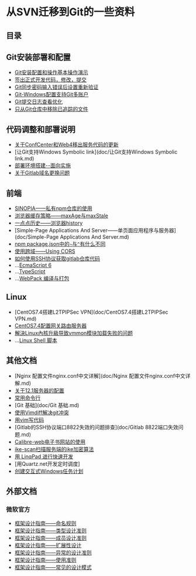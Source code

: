 # 从SVN迁移到Git的一些资料
## 目录

## Git安装部署和配置

- [Git安装配置和操作基本操作演示](doc/Git安装配置和操作基本操作演示.md) 
- [签出正式开发代码，修改，提交](doc/签出正式开发代码，修改，提交.md) 
- [Git同步密码输入错误后设置重新验证](doc/Git同步密码输入错误后设置重新验证.md)
- [Git-Windows配置支持Git多账户](https://civgit.vicp.net:8443/wangjinbo/Svn-to-Git/blob/master/doc/FromSVNToGit/ConfigAfterInstall.md#%E5%AF%86%E7%A0%81%E7%AE%A1%E7%90%86)
- [Git提交日志查看优化](https://civgit.vicp.net:8443/wangjinbo/Svn-to-Git/blob/master/doc/FromSVNToGit/ConfigAfterInstall.md#%E6%A0%BC%E5%BC%8F%E5%8C%96%E6%97%A5%E5%BF%97%E8%BE%93%E5%87%BA)
- [只从Git仓库中移除已追踪的文件](https://civgit.vicp.net:8443/wangjinbo/Svn-to-Git/blob/master/doc/FromSVNToGit/CommenCmd.md#%E4%BC%98%E9%9B%85%E5%88%A0%E9%99%A4%E8%A6%81%E5%BF%BD%E7%95%A5%E7%9A%84%E6%96%87%E4%BB%B6)

## 代码调整和部署说明

- [关于ConfCenter和Web4移出服务代码的更新](doc/对于ConfCenter和Web4移出服务代码的更新.md) 
- [让Git支持Windows Symbolic link](doc/让Git支持Windows Symbolic link.md) 
- [部署环境搭建--面向实施](doc/部署环境搭建--面向实施.md)
- [关于Gitlab域名更换问题](./doc/关于Gitlab域名更换问题.md)

## 前端

- [SINOPIA——私有npm仓库的使用](doc/SINOPIA——私有npm仓库.md)
- [浏览器缓存策略——maxAge与maxStale](doc/浏览器缓存策略——maxAge与maxStale.md)
- [一点点历史——浏览器history](doc/a-little-bit-of-history.md)
- [Simple-Page Applications And Server——单页面应用程序与服务器](doc/Simple-Page Applications And Server.md) 
- [npm package.json中的`~`与`^`有什么不同](doc/difference-between-tilde-and-caret-in-npm-package.json-file.md)
- [使用跨域——Using CORS](doc/using-cors.md)
- [如何使用SSH协议获取gitlab仓库代码](./doc/如何使用ssh协议获取gitlab仓库的代码.md) 
- ...[EcmaScript 6 ]()
- ...[TypeScript]()
- ...[WebPack 编译与打包]()

## Linux

- [CentOS7.4搭建L2TPIPSec VPN](doc/CentOS7.4搭建L2TPIPSec VPN.md)
- [CentOS7.4配置网关路由服务器](doc/CentOS7.4配置网关路由服务器.md)
- [解決Linux內核升級导致vmmon模块加载失败的问题](./doc/解決Linux內核升級导致vmmon模块加载失败的问题.md) 
- ...[Linux Shell 脚本]()

## 其他文档

- [Nginx 配置文件nginx.conf中文详解](doc/Nginx 配置文件nginx.conf中文详解.md) 
- [关于12.1服务器的配置](doc/关于12.1服务器的配置.md) 
- [常用命令行](doc/常用命令行.md) 
- [Git 基础](doc/Git 基础.md) 
- [使用Vimdiff解决git冲突](doc/使用Vimdiff解决git冲突.md)
- [用vim写代码](doc/用vim写代码.md)
- [Gitlab的SSH协议端口8822失效的问题排查](doc/Gitlab 8822端口失效问题.md)
- [Calibre-web电子书网站的使用](doc/Calibre-web的使用.md)
- [ike-scan扫描服务端的ike加密算法](doc/ike-scan扫描服务端的ike加密算法.md)
- [用 LinqPad 进行快速开发](doc/LinqPad快速开发数据轮询持久化.md)
- [用Quartz.net开发定时调度]
- [创建交互式Windows任务计划](./doc/创建交互式Windows任务计划.md) 

## 外部文档 

### 微软官方

- [框架设计指南——命名规则](https://docs.microsoft.com/zh-cn/dotnet/standard/design-guidelines/naming-guidelines)
- [框架设计指南——类型设计准则](https://docs.microsoft.com/zh-cn/dotnet/standard/design-guidelines/type)
- [框架设计指南——成员设计准则](https://docs.microsoft.com/zh-cn/dotnet/standard/design-guidelines/member)
- [框架设计指南——扩展性设计](https://docs.microsoft.com/zh-cn/dotnet/standard/design-guidelines/designing-for-extensibility)
- [框架设计指南——异常的设计准则](https://docs.microsoft.com/zh-cn/dotnet/standard/design-guidelines/exceptions)
- [框架设计指南——使用准则](https://docs.microsoft.com/zh-cn/dotnet/standard/design-guidelines/usage-guidelines)
- [框架设计指南——常见的设计模式](https://docs.microsoft.com/zh-cn/dotnet/standard/design-guidelines/common-design-patterns)

